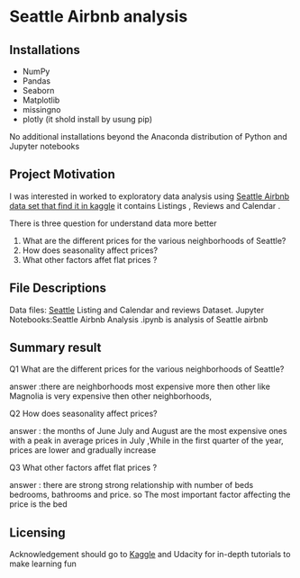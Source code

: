 # Seattle Airbnb analysis

## Installations

- NumPy
- Pandas
- Seaborn
- Matplotlib
- missingno
- plotly (it shold install by usung pip)

No additional installations beyond the Anaconda distribution of Python and Jupyter notebooks


## Project Motivation

I was interested in worked to exploratory data analysis using [Seattle Airbnb data set that find it in kaggle](https://www.kaggle.com/datasets/airbnb/seattle) it contains Listings , Reviews and Calendar . 

There is three question for understand data more better

1. What are the different prices for the various neighborhoods of Seattle?
2. How does seasonality affect prices?
3. What other factors affet flat prices ?


## File Descriptions

Data files: [Seattle](https://www.kaggle.com/datasets/airbnb/seattle) Listing and Calendar and reviews Dataset.
Jupyter Notebooks:Seattle Airbnb Analysis .ipynb is analysis of Seattle airbnb  


## Summary result
Q1 What are the different prices for the various neighborhoods of Seattle? 

answer :there are neighborhoods most expensive more then other like Magnolia is very expensive then other neighborhoods,

Q2 How does seasonality affect prices?

answer : the months of June July and August are the most expensive ones with a peak in average prices in 
July ,While in the first quarter of the year, prices are lower and gradually increase

Q3 What other factors affet flat prices ?

answer : there are strong strong relationship with number of beds bedrooms, bathrooms and price. 
so The most important factor affecting the price is the bed

## Licensing

Acknowledgement should go to [Kaggle](https://www.kaggle.com/datasets/airbnb/seattle) and Udacity for in-depth tutorials to make learning fun

